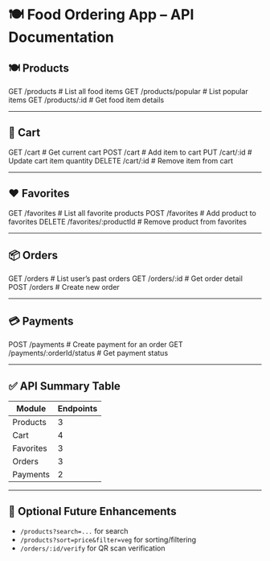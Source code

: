 
# 🍽️ Food Ordering App – API Documentation


## 🍽️ Products

GET /products               # List all food items
GET /products/popular       # List popular items
GET /products/:id           # Get food item details

---

## 🛒 Cart

GET    /cart                # Get current cart
POST   /cart                # Add item to cart
PUT    /cart/:id            # Update cart item quantity
DELETE /cart/:id            # Remove item from cart

---

## ❤️ Favorites

GET    /favorites                   # List all favorite products
POST   /favorites                   # Add product to favorites
DELETE /favorites/:productId        # Remove product from favorites

---

## 📦 Orders

GET  /orders               # List user’s past orders
GET  /orders/:id           # Get order detail
POST /orders               # Create new order

---

## 💳 Payments

POST /payments                    # Create payment for an order
GET  /payments/:orderId/status    # Get payment status

---

## ✅ API Summary Table

| Module      | Endpoints |
|-------------|-----------|
| Products    | 3         |
| Cart        | 4         |
| Favorites   | 3         |
| Orders      | 3         |
| Payments    | 2         |

---

## 🔄 Optional Future Enhancements

- `/products?search=...` for search
- `/products?sort=price&filter=veg` for sorting/filtering
- `/orders/:id/verify` for QR scan verification

